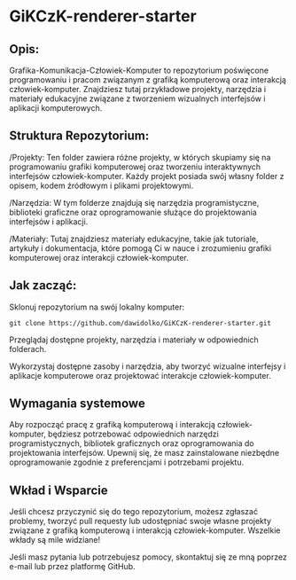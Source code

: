 # GiKCzK-renderer-starter

## **Opis:**
Grafika-Komunikacja-Człowiek-Komputer to repozytorium poświęcone programowaniu i pracom związanym z grafiką komputerową oraz interakcją człowiek-komputer. Znajdziesz tutaj przykładowe projekty, narzędzia i materiały edukacyjne związane z tworzeniem wizualnych interfejsów i aplikacji komputerowych.

## **Struktura Repozytorium:**
/Projekty: Ten folder zawiera różne projekty, w których skupiamy się na programowaniu grafiki komputerowej oraz tworzeniu interaktywnych interfejsów człowiek-komputer. Każdy projekt posiada swój własny folder z opisem, kodem źródłowym i plikami projektowymi.

/Narzędzia: W tym folderze znajdują się narzędzia programistyczne, biblioteki graficzne oraz oprogramowanie służące do projektowania interfejsów i aplikacji.

/Materiały: Tutaj znajdziesz materiały edukacyjne, takie jak tutoriale, artykuły i dokumentacja, które pomogą Ci w nauce i zrozumieniu grafiki komputerowej oraz interakcji człowiek-komputer.

## **Jak zacząć:**

Sklonuj repozytorium na swój lokalny komputer:
```
git clone https://github.com/dawidolko/GiKCzK-renderer-starter.git
```

Przeglądaj dostępne projekty, narzędzia i materiały w odpowiednich folderach.

Wykorzystaj dostępne zasoby i narzędzia, aby tworzyć wizualne interfejsy i aplikacje komputerowe oraz projektować interakcje człowiek-komputer.

## **Wymagania systemowe**
Aby rozpocząć pracę z grafiką komputerową i interakcją człowiek-komputer, będziesz potrzebować odpowiednich narzędzi programistycznych, bibliotek graficznych oraz oprogramowania do projektowania interfejsów. Upewnij się, że masz zainstalowane niezbędne oprogramowanie zgodnie z preferencjami i potrzebami projektu.

## **Wkład i Wsparcie**
Jeśli chcesz przyczynić się do tego repozytorium, możesz zgłaszać problemy, tworzyć pull requesty lub udostępniać swoje własne projekty związane z grafiką komputerową i interakcją człowiek-komputer. Wszelkie wkłady są mile widziane!

Jeśli masz pytania lub potrzebujesz pomocy, skontaktuj się ze mną poprzez e-mail lub przez platformę GitHub.


